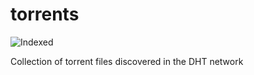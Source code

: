 torrents 
========
![Indexed](https://img.shields.io/badge/indexed-130228-blue)

Collection of torrent files discovered in the DHT network
